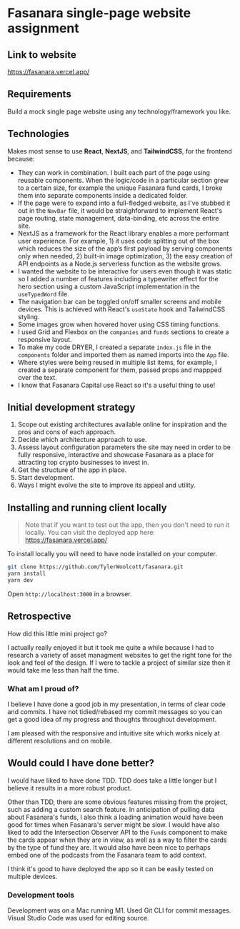 # Fasanara single-page website assignment 

## Link to website
https://fasanara.vercel.app/

## Requirements

Build a mock single page website using any technology/framework you like.

## Technologies

Makes most sense to use **React**, **NextJS**, and **TailwindCSS**, for the frontend because:

 - They can work in combination. I built each part of the page using reusable components. When the logic/code in a particular section grew to a certain size, for example the unique Fasanara fund cards, I broke them into separate components inside a dedicated folder. 
 - If the page were to expand into a full-fledged website, as I've stubbed it out in the `NavBar` file, it would be straighforward to implement React's page routing, state management, data-binding, etc across the entire site.
 - NextJS as a framework for the React library enables a more performant user experience. For example, 1) it uses code splitting out of the box which reduces the size of the app’s first payload by serving components only when needed, 2) built-in image optimization, 3) the easy creation of API endpoints as a Node.js serverless function as the website grows. 
 - I wanted the website to be interactive for users even though it was static so I added a number of features including a typewriter effect for the hero section using a custom JavaScript implementation in the `useTypedWord` file.
 - The navigation bar can be toggled on/off smaller screens and mobile devices. This is achieved with React's `useState` hook and TailwindCSS styling. 
 - Some images grow when hovered hover using CSS timing functions.
 - I used Grid and Flexbox on the `companies` and `funds` sections to create a responsive layout.
- To make my code DRYER, I created a separate `index.js` file in the `components` folder and imported them as named imports into the `App` file.
- Where styles were being reused in multiple list items, for example, I created a separate component for them, passed props and mappped over the text. 
- I know that Fasanara Capital use React so it's a useful thing to use!

## Initial development strategy

 1. Scope out existing architectures available online for inspiration and the pros and cons of each approach.
 2. Decide which architecture approach to use.
 3. Assess layout configuration parameters the site may need in order to be fully responsive, interactive and showcase Fasanara as a place for attracting top crypto businesses to invest in.
 4. Get the structure of the app in place.
 5. Start development.
 6. Ways I might evolve the site to improve its appeal and utility.

## Installing and running client locally 

> Note that if you want to test out the app, then you don't need to run it locally. You can visit the deployed app here: https://fasanara.vercel.app/

To install locally you will need to have node installed on your computer.

```bash
git clone https://github.com/TylerWoolcott/fasanara.git
yarn install
yarn dev
```

Open `http://localhost:3000` in a browser. 

## Retrospective

How did this little mini project go?

I actually really enjoyed it but it took me quite a while because I had to research a variety of asset managment websites to get the right tone for the look and feel of the design. If I were to tackle a project of similar size then it would take me less than half the time. 

### What am I proud of?

I believe I have done a good job in my presentation, in terms of clear code and commits. I have not tidied/rebased my commit messages so you can get a good idea of my progress and thoughts throughout development.

I am pleased with the responsive and intuitive site which works nicely at different resolutions and on mobile.

## Would could I have done better?

I would have liked to have done TDD. TDD does take a little longer but I believe it results in a more robust product. 

Other than TDD, there are some obvious features missing from the project, such as adding a custom search feature. In anticipation of pulling data about Fasanara's funds, I also think a loading animation would have been good for times when Fasanara's server might be slow. I would have also liked to add the Intersection Observer API to the `Funds` component to make the cards appear when they are in view, as well as a way to filter the cards by the type of fund they are. It would also have been nice to perhaps embed one of the podcasts from the Fasanara team to add context. 

I think it's good to have deployed the app so it can be easily tested on multiple devices. 

### Development tools

Development was on a Mac running M1. Used Git CLI for commit messages. Visual Studio Code was used for editing source.